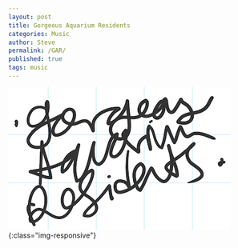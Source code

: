 ```yaml
---
layout: post
title: Gorgeous Aquarium Residents
categories: Music
author: Steve
permalink: /GAR/
published: true
tags: music
---
```



![GAR](/img/GAR.png){:class="img-responsive"}
